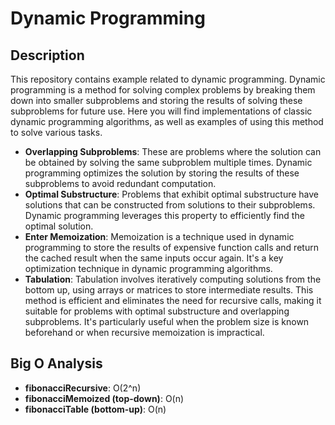 # Dynamic Programming

## Description

This repository contains example related to dynamic programming. Dynamic programming is a method for solving complex problems by breaking them down into smaller subproblems and storing the results of solving these subproblems for future use. Here you will find implementations of classic dynamic programming algorithms, as well as examples of using this method to solve various tasks.

- **Overlapping Subproblems**: These are problems where the solution can be obtained by solving the same subproblem multiple times. Dynamic programming optimizes the solution by storing the results of these subproblems to avoid redundant computation.
- **Optimal Substructure**: Problems that exhibit optimal substructure have solutions that can be constructed from solutions to their subproblems. Dynamic programming leverages this property to efficiently find the optimal solution.
- **Enter Memoization**: Memoization is a technique used in dynamic programming to store the results of expensive function calls and return the cached result when the same inputs occur again. It's a key optimization technique in dynamic programming algorithms.
- **Tabulation**: Tabulation involves iteratively computing solutions from the bottom up, using arrays or matrices to store intermediate results. This method is efficient and eliminates the need for recursive calls, making it suitable for problems with optimal substructure and overlapping subproblems. It's particularly useful when the problem size is known beforehand or when recursive memoization is impractical.

## Big O Analysis

- **fibonacciRecursive**: O(2^n)
- **fibonacciMemoized (top-down)**: O(n)
- **fibonacciTable (bottom-up)**: O(n)